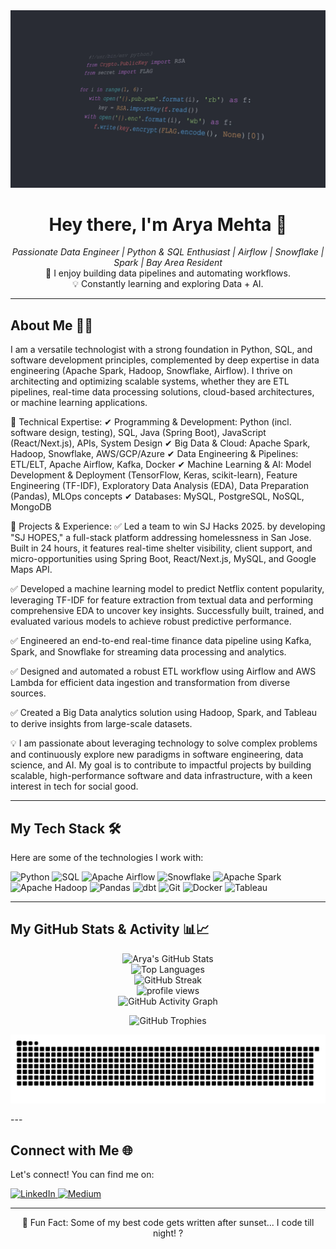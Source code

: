 <div align="center">
  <a href="https://www.linkedin.com/in/arya-mehta-148a35200"> 
    <img src="https://github.com/aryaMehta26/aryaMehta26/blob/main/python-program-coding-6kx47hfzock0lrhe.webp" alt="Arya Mehta - LINKEDIN" width="800"/>
  </a>
</div>
<h1 align="center">Hey there, I'm Arya Mehta 👋</h1>

<p align="center">
  <em>Passionate Data Engineer | Python & SQL Enthusiast | Airflow | Snowflake | Spark | Bay Area Resident</em>
  <br />
  🚀 I enjoy building data pipelines and automating workflows.
  <br />
  💡 Constantly learning and exploring Data + AI.
</p>

---

## About Me 👨‍💻

I am a versatile technologist with a strong foundation in Python, SQL, and software development principles, complemented by deep expertise in data engineering (Apache Spark, Hadoop, Snowflake, Airflow). I thrive on architecting and optimizing scalable systems, whether they are ETL pipelines, real-time data processing solutions, cloud-based architectures, or machine learning applications.

🔹 Technical Expertise:
✔ Programming & Development: Python (incl. software design, testing), SQL, Java (Spring Boot), JavaScript (React/Next.js), APIs, System Design
✔ Big Data & Cloud: Apache Spark, Hadoop, Snowflake, AWS/GCP/Azure
✔ Data Engineering & Pipelines: ETL/ELT, Apache Airflow, Kafka, Docker
✔ Machine Learning & AI: Model Development & Deployment (TensorFlow, Keras, scikit-learn), Feature Engineering (TF-IDF), Exploratory Data Analysis (EDA), Data Preparation (Pandas), MLOps concepts
✔ Databases: MySQL, PostgreSQL, NoSQL, MongoDB

🔹 Projects & Experience:
✅ Led a team to win SJ Hacks 2025. by developing "SJ HOPES," a full-stack platform addressing homelessness in San Jose. Built in 24 hours, it features real-time shelter visibility, client support, and micro-opportunities using Spring Boot, React/Next.js, MySQL, and Google Maps API.

✅ Developed a machine learning model to predict Netflix content popularity, leveraging TF-IDF for feature extraction from textual data and performing comprehensive EDA to uncover key insights. Successfully built, trained, and evaluated various models to achieve robust predictive performance.

✅ Engineered an end-to-end real-time finance data pipeline using Kafka, Spark, and Snowflake for streaming data processing and analytics.

✅ Designed and automated a robust ETL workflow using Airflow and AWS Lambda for efficient data ingestion and transformation from diverse sources.

✅ Created a Big Data analytics solution using Hadoop, Spark, and Tableau to derive insights from large-scale datasets.

💡 I am passionate about leveraging technology to solve complex problems and continuously explore new paradigms in software engineering, data science, and AI. My goal is to contribute to impactful projects by building scalable, high-performance software and data infrastructure, with a keen interest in tech for social good.

---

## My Tech Stack 🛠️

Here are some of the technologies I work with:

<p align="left">
  <img src="https://img.shields.io/badge/Python-3776AB?style=for-the-badge&logo=python&logoColor=white" alt="Python"/>
  <img src="https://img.shields.io/badge/SQL-025E8C?style=for-the-badge&logo=postgresql&logoColor=white" alt="SQL"/>
  <img src="https://img.shields.io/badge/Apache%20Airflow-017CEE?style=for-the-badge&logo=apacheairflow&logoColor=white" alt="Apache Airflow"/>
  <img src="https://img.shields.io/badge/Snowflake-29B5E8?style=for-the-badge&logo=snowflake&logoColor=white" alt="Snowflake"/>
  <img src="https://img.shields.io/badge/Apache%20Spark-E25A1C?style=for-the-badge&logo=apachespark&logoColor=white" alt="Apache Spark"/>
  <img src="https://img.shields.io/badge/Hadoop-66CCFF?style=for-the-badge&logo=apachehadoop&logoColor=black" alt="Apache Hadoop"/>
  <img src="https://img.shields.io/badge/Pandas-150458?style=for-the-badge&logo=pandas&logoColor=white" alt="Pandas"/>
  <img src="https://img.shields.io/badge/dbt-FF694B?style=for-the-badge&logo=dbt&logoColor=white" alt="dbt"/>
  <img src="https://img.shields.io/badge/Git-F05032?style=for-the-badge&logo=git&logoColor=white" alt="Git"/>
  <img src="https://img.shields.io/badge/Docker-2496ED?style=for-the-badge&logo=docker&logoColor=white" alt="Docker"/>
  <img src="https://img.shields.io/badge/Tableau-E97627?style=for-the-badge&logo=tableau&logoColor=white" alt="Tableau"/>
  </p>

---

## My GitHub Stats & Activity 📊📈

<p align="center">
  <img src="https://github-readme-stats.vercel.app/api?username=aryaMehta26&show_icons=true&theme=tokyonight&include_all_commits=true&count_private=true&hide_border=true&rank_icon=github" alt="Arya's GitHub Stats"/>
  <br/>
  <img src="https://github-readme-stats.vercel.app/api/top-langs/?username=aryaMehta26&layout=compact&langs_count=10&theme=tokyonight&hide_border=true" alt="Top Languages"/>
  <br/>
  <img src="https://github-readme-streak-stats.herokuapp.com/?user=aryaMehta26&theme=tokyonight&hide_border=true" alt="GitHub Streak"/>
  <br/>
  <img src="https://komarev.com/ghpvc/?username=aryaMehta26&label=Profile%20Views&color=0e75b6&style=flat" alt="profile views"/>
  <br/>
  <img src="https://github-readme-activity-graph.vercel.app/graph?username=aryaMehta26&bg_color=1a1b27&color=70a5fd&line=5897fb&point=27d796&area=true&hide_border=true" alt="GitHub Activity Graph"/>
</p>

<p align="center">
  <img src="https://github-profile-trophy.vercel.app/?username=aryaMehta26&theme=tokyonight&column=7&margin-w=15&margin-h=15&no-bg=true&no-frame=true" alt="GitHub Trophies"/>
</p>

<p align="center">
  <img src="https://raw.githubusercontent.com/aryaMehta26/aryaMehta26/output/github-contribution-grid-snake.svg" alt="Snake Game for GitHub Contributions"/>
</p>
---

## Connect with Me 🌐

Let's connect! You can find me on:

<p align="left">
  <a href="https://www.linkedin.com/in/arya-mehta-148a35200" target="_blank">
    <img src="https://img.shields.io/badge/LinkedIn-0077B5?style=for-the-badge&logo=linkedin&logoColor=white" alt="LinkedIn"/>
  </a>
  <a href="https://medium.com/@aryaMehta26" target="_blank">
    <img src="https://img.shields.io/badge/Medium-12100E?style=for-the-badge&logo=medium&logoColor=white" alt="Medium"/>
  </a>
  </p>

---

<p align="center">
  🦉 Fun Fact: Some of my best code gets written after sunset... I code till night! ?
</p>

